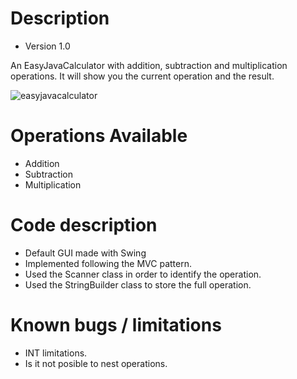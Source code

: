 Description
===============

+ Version 1.0

An EasyJavaCalculator with addition, subtraction and multiplication operations.
It will show you the current operation and the result.

![easyjavacalculator](https://cloud.githubusercontent.com/assets/7512511/4314485/4a056370-3ee0-11e4-8c2f-3189a6b94c1c.jpg)
 

Operations Available
================

+ Addition
+ Subtraction
+ Multiplication

Code description
================

+ Default GUI made with Swing
+ Implemented following the MVC pattern.
+ Used the Scanner class in order to identify the operation.
+ Used the StringBuilder class to store the full operation.

Known bugs / limitations
================

+ INT limitations.
+ Is it not posible to nest operations.



